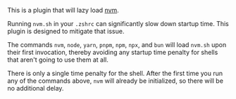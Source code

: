 This is a plugin that will lazy load [nvm](https://github.com/nvm-sh/nvm).

Running `nvm.sh` in your `.zshrc` can significantly slow down startup time. This plugin is designed to mitigate that issue.

The commands `nvm`, `node`, `yarn`, `pnpm`, `npm`, `npx`, and `bun` will load `nvm.sh` upon their first invocation, thereby avoiding any startup time penalty for shells that aren't going to use them at all.

There is only a single time penalty for the shell. After the first time you run any of the commands above, `nvm` will already be initialized, so there will be no additional delay.
